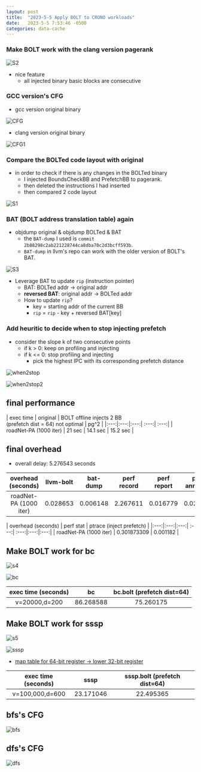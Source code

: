 ```yaml
---
layout: post
title:  "2023-5-5 Apply BOLT to CRONO workloads"
date:   2023-5-5 7:53:46 -0500
categories: data-cache
---
```

### Make BOLT work with the clang version pagerank
![S2](/assets/2023-05-05/s2.png)

- nice feature
	+ all injected binary basic blocks are consecutive



### GCC version's CFG

- gcc version original binary

![CFG](/assets/2023-05-05/pr_gcc.png)

- clang version original binary

![CFG1](/assets/2023-05-05/pr_orig_cfg1.png)

### Compare the BOLTed code layout with original
- in order to check if there is any changes in the BOLTed binary
	+ I injected BoundsCheckBB and PrefetchBB to pagerank.
	+ then deleted the instructions I had inserted
	+ then compared 2 code layout

![S1](/assets/2023-05-05/s1.png)

### BAT (BOLT address translation table) again 
- objdump original & objdump BOLTed & BAT 
	+ the `BAT-dump` I used is `commit 2b88298c2ab221228744ca8dba70c2d3bcff593b`. 
	+ `BAT-dump` in llvm's repo can work with the older version of BOLT's BAT. 

![S3](/assets/2023-05-05/s3.png)

- Leverage BAT to update `rip` (instruction pointer)
	+ BAT: BOLTed addr -> original addr
	+ <strong>reversed BAT</strong>: original addr -> BOLTed addr
	+ How to update `rip`?
		* key = starting addr of the current BB
		* `rip` = `rip` - key + reversed BAT[key]

### Add heuritic to decide when to stop injecting prefetch
- consider the slope k of two consecutive points
	+ if k > 0: keep on profiling and injecting
	+ if k <= 0: stop profiling and injecting
		* pick the highest IPC with its corresponding prefetch distance

![when2stop](/assets/2023-03-27/when2stop.png)

![when2stop2](/assets/2023-03-27/when2stop2.png)

## final performance

| exec time |	original | BOLT offline injects 2 BB <br>(prefetch dist = 64) not optimal | pg^2 | 
|:---:|:---:|:---:| :---:| :---:|
| roadNet-PA (1000 iter) | 21 sec | 14.1 sec | 15.2 sec | 

## final overhead
- overall delay: 5.276543 seconds

| overhead (seconds) | llvm-bolt | bat-dump | perf record | perf report | perf annotate | ptrace (code replacement) | 
|:---:|:---:|:---:| :---:| :---:|:---:|:---:|
| roadNet-PA (1000 iter) |   0.028653  | 0.006148  | 2.267611  | 0.016779 | 0.026512 | 0.003332 |

| overhead (seconds) | perf stat | ptrace (inject prefetch) |
|:---:|:---:|:---:| :---:| :---:|:---:|:---:| 
| roadNet-PA (1000 iter) | 0.301873309 | 0.001182 |


## Make BOLT work for bc
![s4](/assets/2023-05-05/s4.png)

![bc](/assets/2023-05-05/bc.png)

| exec time (seconds) | bc | bc.bolt (prefetch dist=64) |
|:---:|:---:|:---:| 
| v=20000,d=200 | 86.268588 | 75.260175 |


## Make BOLT work for sssp
![s5](/assets/2023-05-05/s5.png)

![sssp](/assets/2023-05-05/sssp.png)

- [map table for 64-bit register -> lower 32-bit register](https://github.com/upenn-acg/BOLT/blob/pg2/bat/bolt/lib/Target/X86/X86MCPlusBuilder.cpp#L2802)

| exec time (seconds) | sssp | sssp.bolt (prefetch dist=64) |
|:---:|:---:|:---:| 
| v=100,000,d=600 | 23.171046 | 22.495365 |

## bfs's CFG

![bfs](/assets/2023-05-05/bfs.png)

## dfs's CFG

![dfs](/assets/2023-05-05/dfs.png)